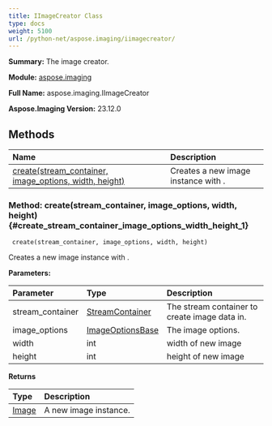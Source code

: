 ```yaml
---
title: IImageCreator Class
type: docs
weight: 5100
url: /python-net/aspose.imaging/iimagecreator/
---
```


**Summary:** The image creator.

**Module:** [aspose.imaging](/imaging/python-net/aspose.imaging/)

**Full Name:** aspose.imaging.IImageCreator

**Aspose.Imaging Version:** 23.12.0

## **Methods**
| **Name** | **Description** |
| :- | :- |
| [create(stream_container, image_options, width, height)](#create_stream_container_image_options_width_height_1) | Creates a new image instance with <paramref name="imageOptions" />. |


### Method: create(stream_container, image_options, width, height) {#create_stream_container_image_options_width_height_1}


```
 create(stream_container, image_options, width, height) 
```

Creates a new image instance with <paramref name="imageOptions" />.

**Parameters:**

| Parameter | Type | Description |
| :- | :- | :- |
| stream_container | [StreamContainer](/imaging/python-net/aspose.imaging/streamcontainer) | The stream container to create image data in. |
| image_options | [ImageOptionsBase](/imaging/python-net/aspose.imaging/imageoptionsbase) | The image options. |
| width | int | width of new image |
| height | int | height of new image |

**Returns**

| Type | Description |
| :- | :- |
| [Image](/imaging/python-net/aspose.imaging/image) | A new image instance. |


